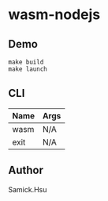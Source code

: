 # wasm-nodejs

## Demo

```shell=
make build
make launch
```

## CLI

| Name | Args |
|------|------|
| wasm | N/A  |
| exit | N/A  |

## Author

Samick.Hsu

